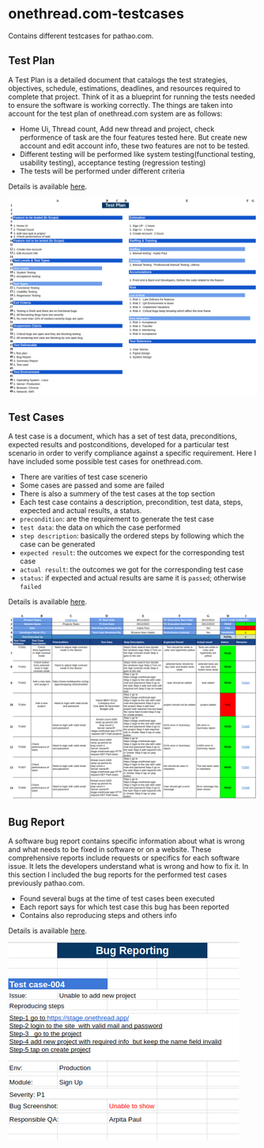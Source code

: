 # onethread.com-testcases

Contains different testcases for pathao.com.

## Test Plan

A Test Plan is a detailed document that catalogs the test strategies, objectives, schedule, estimations, deadlines, and resources required to complete that project. Think of it as a blueprint for running the tests needed to ensure the software is working correctly. The things are taken into account for the test plan of onethread.com system are as follows: 

- Home Ui, Thread count, Add new thread and project, check performence of task are the four features tested here. But create new account and edit account info, these two features are not to be tested.
- Different testing will be performed like system testing(functional testing, usability testing), acceptance testing (regression testing)
- The tests will be performed under different criteria 

Details is available [here](https://docs.google.com/spreadsheets/d/1y2eOTXE-JFpqS1LmiLmtU0Lrkp1gBEah/edit?usp=sharing&ouid=104145674315039602633&rtpof=true&sd=true).

![test plan for onethread.com](images/test-plan.png "test plan")

## Test Cases

A test case is a document, which has a set of test data, preconditions, expected results and postconditions, developed for a particular test scenario in order to verify compliance against a specific requirement. Here I have included some possible test cases for onethread.com.

- There are varities of test case scenerio
- Some cases are passed and some are failed
- There is also a summery of the test cases at the top section
- Each test case contains a description, precondition, test data, steps, expected and actual results, a status.
- `precondition`: are the requirement to generate the test case
- `test data`: the data on which the case performed
- `step description`: basically the ordered steps by following which the case can be generated
- `expected result`: the outcomes we expect for the corresponding test case
- `actual result`: the outcomes we got for the corresponding test case
- `status`: if expected and actual results are same it is `passed`; otherwise `failed`

Details is available [here](https://docs.google.com/spreadsheets/d/1vCBrq8Z9X0OwGRXDi4OwAO9XdZtD1TASxqcFVElFXs4/edit#gid=1621723119).

![test cases for onethread.com](images/test_case.png "test cases")

## Bug Report


A software bug report contains specific information about what is wrong and what needs to be fixed in software or on a website. These comprehensive reports include requests or specifics for each software issue. It lets the developers understand what is wrong and how to fix it. In this section I included the bug reports for the performed test cases previously pathao.com.

- Found several bugs at the time of test cases been executed
- Each report says for which test case this bug has been reported
- Contains also reproducing steps and others info

Details is available [here](https://docs.google.com/spreadsheets/d/1YSdX1VMvFdkhMriN-yThnRkTncY4XSN4ZtF22yYx16M/edit?usp=sharing).

![bug report for onethread.com.co](images/bug_report.png "bug report")